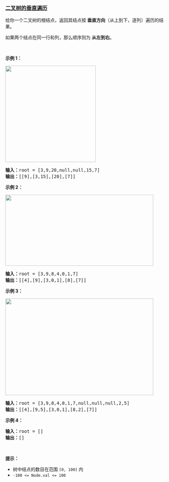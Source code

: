 ### [二叉树的垂直遍历](https://leetcode-cn.com/problems/binary-tree-vertical-order-traversal)

<p>给你一个二叉树的根结点，返回其结点按 <strong>垂直方向</strong>（从上到下，逐列）遍历的结果。</p>

<p>如果两个结点在同一行和列，那么顺序则为 <strong>从左到右</strong>。</p>

<p> </p>

<p><strong>示例 1：</strong></p>
<img alt="" src="https://assets.leetcode.com/uploads/2021/01/28/vtree1.jpg" style="width: 282px; height: 301px;" />
<pre>
<strong>输入：</strong>root = [3,9,20,null,null,15,7]
<strong>输出：</strong>[[9],[3,15],[20],[7]]
</pre>

<p><strong>示例 2：</strong></p>
<img alt="" src="https://assets.leetcode.com/uploads/2021/01/28/vtree2-1.jpg" style="width: 462px; height: 222px;" />
<pre>
<strong>输入：</strong>root = [3,9,8,4,0,1,7]
<strong>输出：</strong>[[4],[9],[3,0,1],[8],[7]]
</pre>

<p><strong>示例 3：</strong></p>
<img alt="" src="https://assets.leetcode.com/uploads/2021/01/28/vtree2.jpg" style="width: 462px; height: 302px;" />
<pre>
<strong>输入：</strong>root = [3,9,8,4,0,1,7,null,null,null,2,5]
<strong>输出：</strong>[[4],[9,5],[3,0,1],[8,2],[7]]
</pre>

<p><strong>示例 4：</strong></p>

<pre>
<strong>输入：</strong>root = []
<strong>输出：</strong>[]
</pre>

<p> </p>

<p><strong>提示：</strong></p>

<ul>
	<li>树中结点的数目在范围 <code>[0, 100]</code> 内</li>
	<li><code>-100 <= Node.val <= 100</code></li>
</ul>
